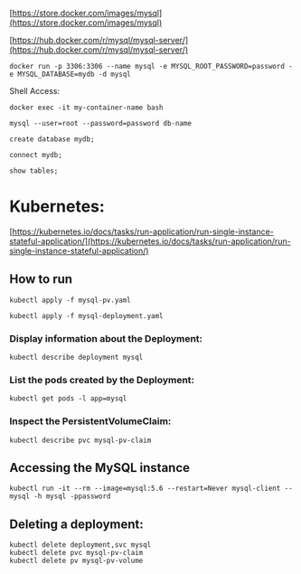
[https://store.docker.com/images/mysql](https://store.docker.com/images/mysql)

[https://hub.docker.com/r/mysql/mysql-server/](https://hub.docker.com/r/mysql/mysql-server/)

`docker run -p 3306:3306 --name mysql -e MYSQL_ROOT_PASSWORD=password -e MYSQL_DATABASE=mydb -d mysql`

Shell Access:

```
docker exec -it my-container-name bash

mysql --user=root --password=password db-name

create database mydb;

connect mydb;

show tables;
```


# Kubernetes:
[https://kubernetes.io/docs/tasks/run-application/run-single-instance-stateful-application/](https://kubernetes.io/docs/tasks/run-application/run-single-instance-stateful-application/)

## How to run
```
kubectl apply -f mysql-pv.yaml

kubectl apply -f mysql-deployment.yaml
```

### Display information about the Deployment:

`kubectl describe deployment mysql`

### List the pods created by the Deployment:

`kubectl get pods -l app=mysql`

### Inspect the PersistentVolumeClaim:

`kubectl describe pvc mysql-pv-claim`

## Accessing the MySQL instance

`kubectl run -it --rm --image=mysql:5.6 --restart=Never mysql-client -- mysql -h mysql -ppassword`

## Deleting a deployment:
```
kubectl delete deployment,svc mysql
kubectl delete pvc mysql-pv-claim
kubectl delete pv mysql-pv-volume
```
